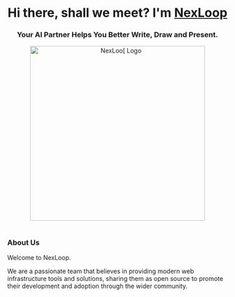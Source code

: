 <h1 align="center">Hi there, shall we meet? I'm <a href="https://nexloop.сс" target="_blank">NexLoop</a> 
<h3 align="center">Your AI Partner Helps You Better Write, Draw and Present.</h3>

<div align="center">
<img src="https://i.ibb.co/RpkGs5g1/nexus.png" width="400" alt="NexLoo[ Logo" />
</div>

<h1 align="center"></h1>

### About Us

Welcome to NexLoop.

We are a passionate team that believes in providing modern web infrastructure tools and solutions, sharing them as open source to promote their development and adoption through the wider community.
